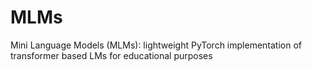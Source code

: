 # MLMs
Mini Language Models (MLMs): lightweight PyTorch implementation of transformer based LMs for educational purposes
